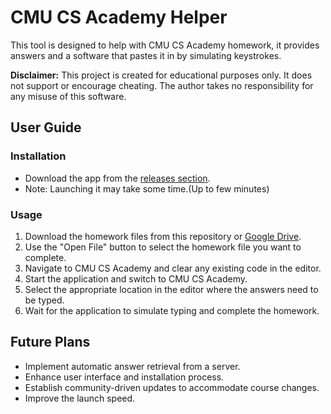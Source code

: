# CMU CS Academy Helper

This tool is designed to help with CMU CS Academy homework, it provides answers and a software that pastes it in by simulating keystrokes.

**Disclaimer:** This project is created for educational purposes only. It does not support or encourage cheating. The author takes no responsibility for any misuse of this software.

## User Guide

### Installation
- Download the app from the [releases section](https://github.com/YasushikoX/Cheater/releases).
- Note: Launching it may take some time.(Up to few minutes)

### Usage
1. Download the homework files from this repository or [Google Drive](https://drive.google.com/drive/folders/1zDtf2Mv_OlL09bX-YpplOjljJjj69ahu?usp=sharing).
2. Use the "Open File" button to select the homework file you want to complete.
3. Navigate to CMU CS Academy and clear any existing code in the editor.
4. Start the application and switch to CMU CS Academy.
5. Select the appropriate location in the editor where the answers need to be typed.
6. Wait for the application to simulate typing and complete the homework.

## Future Plans
- Implement automatic answer retrieval from a server.
- Enhance user interface and installation process.
- Establish community-driven updates to accommodate course changes.
- Improve the launch speed.
